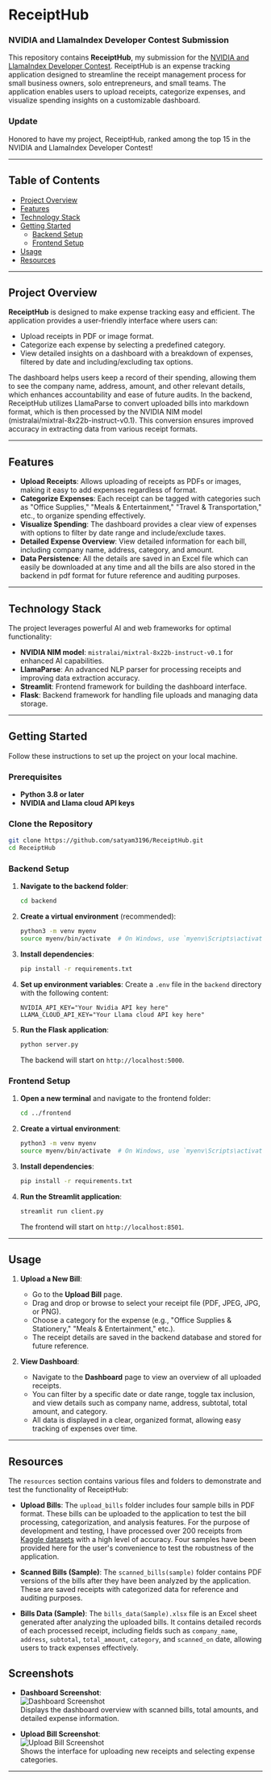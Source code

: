 # ReceiptHub

### NVIDIA and LlamaIndex Developer Contest Submission

This repository contains **ReceiptHub**, my submission for the [NVIDIA and LlamaIndex Developer Contest](https://developer.nvidia.com/llamaindex-developer-contest). ReceiptHub is an expense tracking application designed to streamline the receipt management process for small business owners, solo entrepreneurs, and small teams. The application enables users to upload receipts, categorize expenses, and visualize spending insights on a customizable dashboard.


### Update

Honored to have my project, ReceiptHub, ranked among the top 15 in the NVIDIA and LlamaIndex Developer Contest!

---

## Table of Contents
- [Project Overview](#project-overview)
- [Features](#features)
- [Technology Stack](#technology-stack)
- [Getting Started](#getting-started)
  - [Backend Setup](#backend-setup)
  - [Frontend Setup](#frontend-setup)
- [Usage](#usage)
- [Resources](#resources)


---

## Project Overview

**ReceiptHub** is designed to make expense tracking easy and efficient. The application provides a user-friendly interface where users can:
- Upload receipts in PDF or image format.
- Categorize each expense by selecting a predefined category.
- View detailed insights on a dashboard with a breakdown of expenses, filtered by date and including/excluding tax options.

The dashboard helps users keep a record of their spending, allowing them to see the company name, address, amount, and other relevant details, which enhances accountability and ease of future audits. In the backend, ReceiptHub utilizes LlamaParse to convert uploaded bills into markdown format, which is then processed by the NVIDIA NIM model (mistralai/mixtral-8x22b-instruct-v0.1). This conversion ensures improved accuracy in extracting data from various receipt formats.

---

## Features

- **Upload Receipts**: Allows uploading of receipts as PDFs or images, making it easy to add expenses regardless of format.
- **Categorize Expenses**: Each receipt can be tagged with categories such as "Office Supplies," "Meals & Entertainment," "Travel & Transportation," etc., to organize spending effectively.
- **Visualize Spending**: The dashboard provides a clear view of expenses with options to filter by date range and include/exclude taxes.
- **Detailed Expense Overview**: View detailed information for each bill, including company name, address, category, and amount.
- **Data Persistence**: All the details are saved in an Excel file which can easily be downloaded at any time and all the bills are also stored in the backend in pdf format for future reference and auditing purposes.

---

## Technology Stack

The project leverages powerful AI and web frameworks for optimal functionality:

- **NVIDIA NIM model**: `mistralai/mixtral-8x22b-instruct-v0.1` for enhanced AI capabilities.
- **LlamaParse**: An advanced NLP parser for processing receipts and improving data extraction accuracy.
- **Streamlit**: Frontend framework for building the dashboard interface.
- **Flask**: Backend framework for handling file uploads and managing data storage.

---

## Getting Started

Follow these instructions to set up the project on your local machine.

### Prerequisites

- **Python 3.8 or later**
- **NVIDIA and Llama cloud API keys**

### Clone the Repository

```bash
git clone https://github.com/satyam3196/ReceiptHub.git
cd ReceiptHub
```

### Backend Setup

1. **Navigate to the backend folder**:
   ```bash
   cd backend
   ```

2. **Create a virtual environment** (recommended):
   ```bash
   python3 -m venv myenv
   source myenv/bin/activate  # On Windows, use `myenv\Scripts\activate`
   ```

3. **Install dependencies**:
   ```bash
   pip install -r requirements.txt
   ```

4. **Set up environment variables**:
   Create a `.env` file in the `backend` directory with the following content:
   ```plaintext
   NVIDIA_API_KEY="Your Nvidia API key here"
   LLAMA_CLOUD_API_KEY="Your Llama cloud API key here"
   ```

5. **Run the Flask application**:
   ```bash
   python server.py
   ```
   The backend will start on `http://localhost:5000`.

### Frontend Setup

1. **Open a new terminal** and navigate to the frontend folder:
   ```bash
   cd ../frontend
   ```

2. **Create a virtual environment**:
   ```bash
   python3 -m venv myenv
   source myenv/bin/activate  # On Windows, use `myenv\Scripts\activate`
   ```

3. **Install dependencies**:
   ```bash
   pip install -r requirements.txt
   ```

4. **Run the Streamlit application**:
   ```bash
   streamlit run client.py
   ```
   The frontend will start on `http://localhost:8501`.

---

## Usage

1. **Upload a New Bill**:
   - Go to the **Upload Bill** page.
   - Drag and drop or browse to select your receipt file (PDF, JPEG, JPG, or PNG).
   - Choose a category for the expense (e.g., "Office Supplies & Stationery," "Meals & Entertainment," etc.).
   - The receipt details are saved in the backend database and stored for future reference.

2. **View Dashboard**:
   - Navigate to the **Dashboard** page to view an overview of all uploaded receipts.
   - You can filter by a specific date or date range, toggle tax inclusion, and view details such as company name, address, subtotal, total amount, and category.
   - All data is displayed in a clear, organized format, allowing easy tracking of expenses over time.

---

## Resources

The `resources` section contains various files and folders to demonstrate and test the functionality of ReceiptHub:

- **Upload Bills**: The `upload_bills` folder includes four sample bills in PDF format. These bills can be uploaded to the application to test the bill processing, categorization, and analysis features. For the purpose of development and testing, I have processed over 200 receipts from [Kaggle datasets](https://www.kaggle.com/datasets) with a high level of accuracy. Four samples have been provided here for the user's convenience to test the robustness of the application.

- **Scanned Bills (Sample)**: The `scanned_bills(sample)` folder contains PDF versions of the bills after they have been analyzed by the application. These are saved receipts with categorized data for reference and auditing purposes.

- **Bills Data (Sample)**: The `bills_data(Sample).xlsx` file is an Excel sheet generated after analyzing the uploaded bills. It contains detailed records of each processed receipt, including fields such as `company_name`, `address`, `subtotal`, `total_amount`, `category`, and `scanned_on` date, allowing users to track expenses effectively.

## Screenshots

- **Dashboard Screenshot**:  
  ![Dashboard Screenshot](./Resources/Dashboard_Screenshot.png)  
  Displays the dashboard overview with scanned bills, total amounts, and detailed expense information.

- **Upload Bill Screenshot**:  
  ![Upload Bill Screenshot](./Resources/Upload_Bill.png)  
  Shows the interface for uploading new receipts and selecting expense categories.
---
